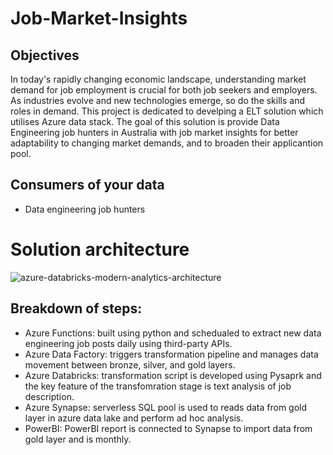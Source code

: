 # Job-Market-Insights

## Objectives
In today's rapidly changing economic landscape, understanding market demand for job employment is crucial for both job seekers and employers. As industries evolve and new technologies emerge, so do the skills and roles in demand.
This project is dedicated to develping a ELT solution which utilises Azure data stack. The goal of this solution is provide Data Engineering job hunters in Australia with job market insights for better adaptability to changing market demands, and to broaden their applicantion pool.


## Consumers of your data

- Data engineering job hunters


# Solution architecture

![azure-databricks-modern-analytics-architecture](https://github.com/adamgalall95/Data-Eng-Job-Market/assets/145528713/4dfa2d49-26af-4f02-9921-3e3aeb92acf0)



## Breakdown of steps:

- Azure Functions: built using python and schedualed to extract new data engineering job posts daily using third-party APIs.
- Azure Data Factory: triggers transformation pipeline and manages data movement between bronze, silver, and gold layers.
- Azure Databricks: transformation script is developed using Pysaprk and the key feature of the transfomration stage is text analysis of job description.
- Azure Synapse: serverless SQL pool is used to reads data from gold layer in azure data lake and perform ad hoc analysis.
- PowerBI: PowerBI report is connected to Synapse to import data from gold layer and is monthly.

